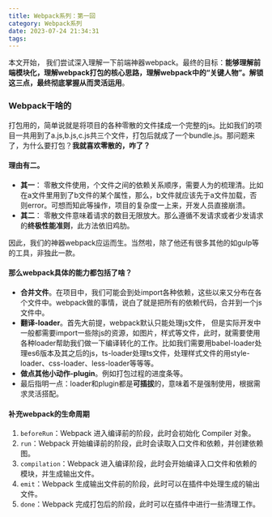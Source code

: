 ```yaml
---
title: Webpack系列：第一回
category: Webpack系列
date: 2023-07-24 21:34:31
tags:
---
```

本文开始， 我们尝试深入理解一下前端神器webpack。最终的目标：**能够理解前端模块化，理解webpack打包的核心思路，理解webpack中的“关键人物”。解锁这三点，最终彻底掌握从而灵活运用**。
### Webpack干啥的
打包用的，简单说就是将项目的各种零散的文件揉成一个完整的js。比如我们的项目一共用到了a.js,b.js,c.js共三个文件，打包后就成了一个bundle.js。那问题来了，为什么要打包？**我就喜欢零散的，咋了？**
#### 理由有二。
- **其一**： 零散文件使用，个文件之间的依赖关系顺序，需要人为的梳理清。比如在a文件里用到了b文件的某个属性，那么，b文件就应该先于a文件加载，否则error。可想而知此等操作，项目的复杂度一上来，开发人员直接崩溃。
- **其二**： 零散文件意味着请求的数目无限放大。那么遵循不发请求或者少发请求的**终极性能准则**，此方法依旧鸡肋。

因此，我们的神器webpack应运而生。当然啦，除了他还有很多其他的如gulp等的工具，非独此一款。

#### 那么webpack具体的能力都包括了啥？

- **合并文件**。在项目中，我们可能会到处import各种依赖，这些以来又分布在各个文件中。webpack做的事情，说白了就是把所有的依赖代码，合并到一个js文件中。
- **翻译-loader**。首先大前提，webpack默认只能处理js文件， 但是实际开发中一般都需要import一些除js的资源，如图片，样式等文件，此时，就需要使用各种loader帮助我们做一下编译转化的工作。比如我们需要用babel-loader处理es6版本及其之后的js，ts-loader处理ts文件，处理样式文件的用style-loader、css-loader、less-loader等等等。
- **做点其他小动作-plugin**。例如打包过程的进度条等。
- 最后指明一点：loader和plugin都是**可插拔**的，意味着不是强制使用，根据需求灵活搭配。




#### 补充webpack的生命周期

1. `beforeRun`：Webpack 进入编译前的阶段，此时会初始化 Compiler 对象。
2. `run`：Webpack 开始编译前的阶段，此时会读取入口文件和依赖，并创建依赖图。
3. `compilation`：Webpack 进入编译阶段，此时会开始编译入口文件和依赖的模块，并生成输出文件。
4. `emit`：Webpack 生成输出文件前的阶段，此时可以在插件中处理生成的输出文件。
5. `done`：Webpack 完成打包后的阶段，此时可以在插件中进行一些清理工作。









